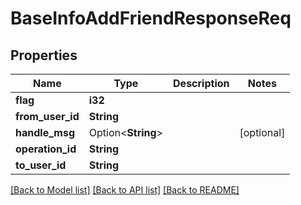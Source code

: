 # BaseInfoAddFriendResponseReq

## Properties

Name | Type | Description | Notes
------------ | ------------- | ------------- | -------------
**flag** | **i32** |  | 
**from_user_id** | **String** |  | 
**handle_msg** | Option<**String**> |  | [optional]
**operation_id** | **String** |  | 
**to_user_id** | **String** |  | 

[[Back to Model list]](../README.md#documentation-for-models) [[Back to API list]](../README.md#documentation-for-api-endpoints) [[Back to README]](../README.md)


